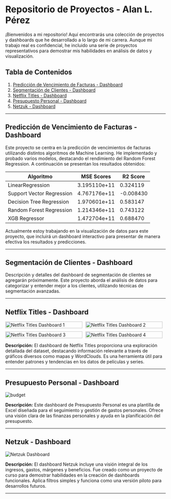 # Repositorio de Proyectos - Alan L. Pérez

¡Bienvenidos a mi repositorio! Aquí encontrarás una colección de proyectos y dashboards que he desarrollado a lo largo de mi carrera. Aunque mi trabajo real es confidencial, he incluido una serie de proyectos representativos para demostrar mis habilidades en análisis de datos y visualización.

## Tabla de Contenidos

1. [Predicción de Vencimiento de Facturas - Dashboard](#predicción-de-vencimiento-de-facturas---dashboard)
2. [Segmentación de Clientes - Dashboard](#segmentación-de-clientes---dashboard)
3. [Netflix Titles - Dashboard](#netflix-titles---dashboard)
4. [Presupuesto Personal - Dashboard](#presupuesto-personal---dashboard)
5. [Netzuk - Dashboard](#netzuk---dashboard)

---

## Predicción de Vencimiento de Facturas - Dashboard

Este proyecto se centra en la predicción de vencimientos de facturas utilizando distintos algoritmos de Machine Learning. He implementado y probado varios modelos, destacando el rendimiento del Random Forest Regression. A continuación se presentan los resultados obtenidos:

| Algoritmo                  | MSE Scores          | R2 Score |
|----------------------------|---------------------|----------|
| LinearRegression           | 3.195110e+11        | 0.324119 |
| Support Vector Regression  | 4.767176e+11        | -0.008430|
| Decision Tree Regression   | 1.970601e+11        | 0.583147 |
| Random Forest Regression   | 1.214346e+11        | 0.743122 |
| XGB Regressor              | 1.472704e+11        | 0.688470 |

Actualmente estoy trabajando en la visualización de datos para este proyecto, que incluirá un dashboard interactivo para presentar de manera efectiva los resultados y predicciones.

---

## Segmentación de Clientes - Dashboard

Descripción y detalles del dashboard de segmentación de clientes se agregarán próximamente. Este proyecto aborda el análisis de datos para categorizar y entender mejor a los clientes, utilizando técnicas de segmentación avanzadas.

---

## Netflix Titles - Dashboard

<div style="display: flex; flex-wrap: wrap; gap: 10px;">
  <div style="flex: 1 1 calc(50% - 10px); max-width: calc(50% - 10px);">
    <img src="https://github.com/user-attachments/assets/4d037cb5-eea3-43e3-8d72-a5e714e71a4d" alt="Netflix Titles Dashboard 1" width="100%" />
  </div>
  <div style="flex: 1 1 calc(50% - 10px); max-width: calc(50% - 10px);">
    <img src="https://github.com/user-attachments/assets/26edfaed-a5ca-4ae4-a2c0-04c12d5786b4" alt="Netflix Titles Dashboard 2" width="100%" />
  </div>
  <div style="flex: 1 1 calc(50% - 10px); max-width: calc(50% - 10px);">
    <img src="https://github.com/user-attachments/assets/20bd6be0-4695-4f47-a722-c1ceafe34b0b" alt="Netflix Titles Dashboard 3" width="100%" />
  </div>
  <div style="flex: 1 1 calc(50% - 10px); max-width: calc(50% - 10px);">
    <img src="https://github.com/user-attachments/assets/091c174a-54bc-47b6-a730-f968084ef058" alt="Netflix Titles Dashboard 4" width="100%" />
  </div>
</div>


**Descripción:**
El dashboard de Netflix Titles proporciona una exploración detallada del dataset, destacando información relevante a través de gráficos diversos como mapas y WordClouds. Es una herramienta útil para entender patrones y tendencias en los datos de películas y series.

---

## Presupuesto Personal - Dashboard

![budget](https://github.com/user-attachments/assets/aaac25a6-4a4b-4bba-8963-d9d6a237be68)


**Descripción:**
Este dashboard de Presupuesto Personal es una plantilla de Excel diseñada para el seguimiento y gestión de gastos personales. Ofrece una visión clara de las finanzas personales y ayuda en la planificación del presupuesto.

---

## Netzuk - Dashboard

![Netzuk Dashboard](https://github.com/user-attachments/assets/36933584-7ea5-4108-9a2d-c42b063cdfb9)

**Descripción:**
El dashboard Netzuk incluye una visión integral de los ingresos, gastos, márgenes y beneficios. Fue creado como un proyecto de curso para demostrar habilidades en la creación de dashboards funcionales. Aplica filtros simples y funciona como una versión piloto para desarrollos futuros.

---
